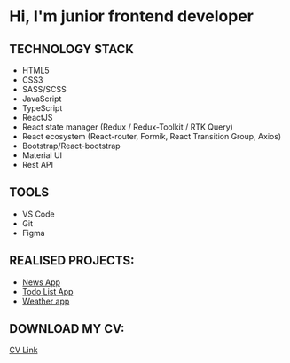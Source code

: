 # Hi, I'm junior frontend developer

## TECHNOLOGY STACK
- HTML5
- CSS3
- SASS/SCSS
- JavaScript
- TypeScript
- ReactJS
- React state manager (Redux / Redux-Toolkit / RTK Query)
- React ecosystem (React-router, Formik, React Transition Group, Axios)
- Bootstrap/React-bootstrap
- Material UI
- Rest API

## TOOLS
- VS Code
- Git
- Figma

## REALISED PROJECTS:
- [News App](https://github.com/Alejandro-Vas/news-app)
- [Todo List App](https://github.com/Alejandro-Vas/todo-list-app)
- [Weather app](https://github.com/Alejandro-Vas/weather-app)


## DOWNLOAD MY CV:
[CV Link](https://disk.yandex.ru/i/E2RLWP_m6m0gdg)



 
